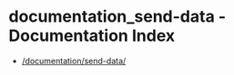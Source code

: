# documentation_send-data - Documentation Index

- [/documentation/send-data/](./_documentation_send-data_.md)
